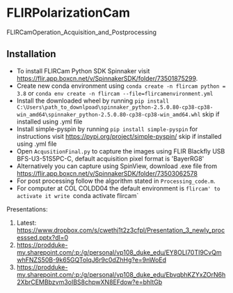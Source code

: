 # FLIRPolarizationCam
FLIRCamOperation_Acquisition_and_Postprocessing
## Installation
- To install FLIRCam Python SDK Spinnaker visit https://flir.app.boxcn.net/v/SpinnakerSDK/folder/73501875299.
- Create new conda environment using `conda create -n flircam python = 3.8` or `conda env create -n flircam --file=flircamenvironment.yml`
- Install the downloaded wheel by running `pip install C:\Users\path_to_downlpoad\spinnaker_python-2.5.0.80-cp38-cp38-win_amd64\spinnaker_python-2.5.0.80-cp38-cp38-win_amd64.whl` skip if installed using .yml file
- Install simple-pyspin by running `pip install simple-pyspin` for instructions visit https://pypi.org/project/simple-pyspin/ skip if installed using .yml file
- Open `AcqusitionFinal.py` to capture the images using FLIR Blackfly USB BFS-U3-51S5PC-C, default acquisition pixel format is 'BayerRG8'
- Alternatively you can capture using SpinView, download .exe file from https://flir.app.boxcn.net/v/SpinnakerSDK/folder/73503062578
- For post processing follow the algorithm stated in `Processing_code.m`. 
- For computer at COL COLDD04 the default environment is `flircam' to activate it write `conda activate flircam`

Presentations:

1. Latest: https://www.dropbox.com/s/cwethj1t2z3cfpl/Presentation_3_newly_processsed.pptx?dl=0
2. https://prodduke-my.sharepoint.com/:p:/g/personal/vp108_duke_edu/EY8OLI70TI9CvQmwhFNZS50B-9k65GQToIqJ6r9c0dZhHg?e=9nWoEd
3. https://prodduke-my.sharepoint.com/:p:/g/personal/vp108_duke_edu/EbvqbhKZYxZOrN6h2XbrCEMBbzvm3oIBS8chpwXN8EFdow?e=bhltGb





